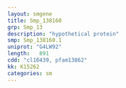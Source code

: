 ```yaml
---
layout: smgene
title: Smp_138160
grp: Smp_13
description: "hypothetical protein"
smp: Smp_138160.1
uniprot: "G4LW92"
length:   891
cdd: "cl16439, pfam13862"
kk: K15262
categories: sm
---
```

